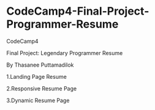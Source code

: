 # CodeCamp4-Final-Project-Programmer-Resume
<p> CodeCamp4</p> 
<p> Final Project: Legendary Programmer Resume</p>
<p> By Thasanee Puttamadilok</p>
<p> 1.Landing Page Resume</p>
<p> 2.Responsive Resume Page</p>
<p> 3.Dynamic Resume Page</p>
